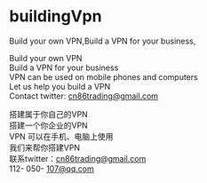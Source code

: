 # buildingVpn
Build your own VPN,Build a VPN for your business,



Build your own VPN<br/>
Build a VPN for your business<br/>
VPN can be used on mobile phones and computers<br/>
Let us help you build a VPN<br/>
Contact twitter: cn86trading@gmail.com

搭建属于你自己的VPN<br/>
搭建一个你企业的VPN<br/>
VPN 可以在手机、电脑上使用<br/>
我们来帮你搭建VPN<br/>
联系twitter：cn86trading@gmail.com<br/>
112- 050- 107@qq.com
